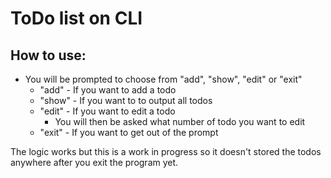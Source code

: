 # ToDo list on CLI

## How to use:
- You will be prompted to choose from "add", "show", "edit" or "exit"
    - "add" - If you want to add a todo
    - "show" - If you want to to output all todos
    - "edit" - If you want to edit a todo
        - You will then be asked what number of todo you want to edit
    - "exit" - If you want to get out of the prompt

The logic works but this is a work in progress so it doesn't stored the todos anywhere after you exit the program yet.

